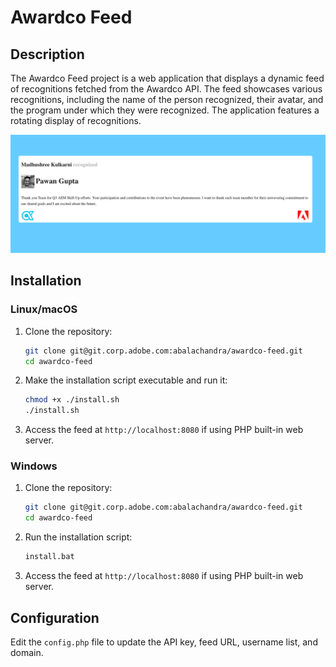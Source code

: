 # Awardco Feed

## Description
The Awardco Feed project is a web application that displays a dynamic feed of recognitions fetched from the Awardco API. The feed showcases various recognitions, including the name of the person recognized, their avatar, and the program under which they were recognized. The application features a rotating display of recognitions.

![img.png](img.png)

## Installation
### Linux/macOS
1. Clone the repository:
    ```sh
    git clone git@git.corp.adobe.com:abalachandra/awardco-feed.git
    cd awardco-feed
    ```

2. Make the installation script executable and run it:
    ```sh
    chmod +x ./install.sh
    ./install.sh
    ```

3. Access the feed at `http://localhost:8080` if using PHP built-in web server.

### Windows
1. Clone the repository:
    ```sh
    git clone git@git.corp.adobe.com:abalachandra/awardco-feed.git
    cd awardco-feed
    ```

2. Run the installation script:
    ```bat
    install.bat
    ```

3. Access the feed at `http://localhost:8080` if using PHP built-in web server.

## Configuration
Edit the `config.php` file to update the API key, feed URL, username list, and domain.
